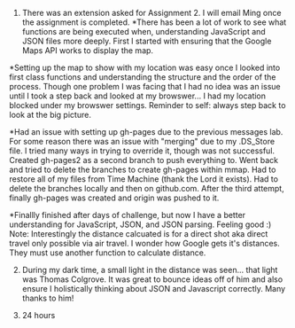 1. There was an extension asked for Assignment 2. I will email Ming once the assignment is completed. 
*There has been a lot of work to see what functions are being executed when, understanding JavaScript and JSON files more deeply. First I started with ensuring that the Google Maps API works to display the map.

*Setting up the map to show with my location was easy once I looked into first class functions and understanding the structure and the order of the process. Though one problem I was facing that I had no idea was an issue until I took a step back and looked at my browswer... I had my location blocked under my browswer settings. Reminder to self: always step back to look at the big picture.

*Had an issue with setting up gh-pages due to the previous messages lab. For some reason there was an issue with "merging" due to my .DS_Store file. I tried many ways in trying to override it, though was not successful. Created gh-pages2 as a second branch to push everything to. Went back and tried to delete the branches to create gh-pages within mmap. Had to restore all of my files from Time Machine (thank the Lord it exists). Had to delete the branches locally and then on github.com. After the third attempt, finally gh-pages was created and origin was pushed to it.

*Finallly finished after days of challenge, but now I have a better understanding for JavaScript, JSON, and JSON parsing. Feeling good :) Note: Interestingly the distance calcuated is for a direct shot aka direct travel only possible via air travel. I wonder how Google gets it's distances. They must use another function to calculate distance.

2. During my dark time, a small light in the distance was seen... that light was Thomas Colgrove. It was great to bounce ideas off of him and also ensure I holistically thinking about JSON and Javascript correctly. Many thanks to him!

3. 24 hours